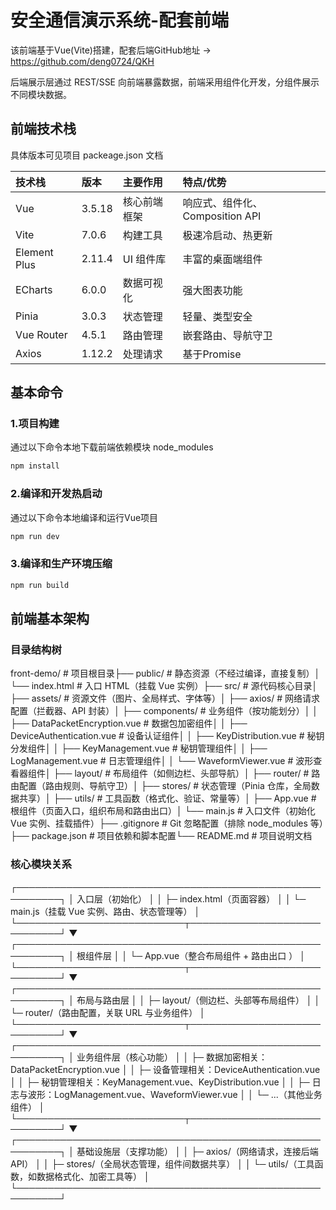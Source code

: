 # 安全通信演示系统-配套前端

该前端基于Vue(Vite)搭建，配套后端GitHub地址 -> https://github.com/deng0724/QKH

后端展示层通过 REST/SSE 向前端暴露数据，前端采用组件化开发，分组件展示不同模块数据。

## 前端技术栈

具体版本可见项目 packeage.json 文档

| 技术栈       | 版本   | 主要作用     | 特点/优势                       |
| :----------- | :----- | :----------- | :------------------------------ |
| Vue          | 3.5.18 | 核心前端框架 | 响应式、组件化、Composition API |
| Vite         | 7.0.6  | 构建工具     | 极速冷启动、热更新              |
| Element Plus | 2.11.4 | UI 组件库    | 丰富的桌面端组件                |
| ECharts      | 6.0.0  | 数据可视化   | 强大图表功能                    |
| Pinia        | 3.0.3  | 状态管理     | 轻量、类型安全                  |
| Vue Router   | 4.5.1  | 路由管理     | 嵌套路由、导航守卫              |
| Axios        | 1.12.2 | 处理请求     | 基于Promise                     |

## 基本命令

### 1.项目构建

通过以下命令本地下载前端依赖模块 node_modules

```sh
npm install
```

### 2.编译和开发热启动

通过以下命令本地编译和运行Vue项目

```sh
npm run dev
```

### 3.编译和生产环境压缩

```sh
npm run build
```

## 前端基本架构

### 目录结构树

front-demo/ # 项目根目录├── public/ # 静态资源（不经过编译，直接复制）│ └── index.html # 入口 HTML（挂载 Vue 实例）├── src/ # 源代码核心目录│ ├── assets/ # 资源文件（图片、全局样式、字体等）│ ├── axios/ # 网络请求配置（拦截器、API 封装）│ ├── components/ # 业务组件（按功能划分）│ │ ├── DataPacketEncryption.vue # 数据包加密组件│ │ ├── DeviceAuthentication.vue # 设备认证组件│ │ ├── KeyDistribution.vue # 秘钥分发组件│ │ ├── KeyManagement.vue # 秘钥管理组件│ │ ├── LogManagement.vue # 日志管理组件│ │ └── WaveformViewer.vue # 波形查看器组件│ ├── layout/ # 布局组件（如侧边栏、头部导航）│ ├── router/ # 路由配置（路由规则、导航守卫）│ ├── stores/ # 状态管理（Pinia 仓库，全局数据共享）│ ├── utils/ # 工具函数（格式化、验证、常量等）│ ├── App.vue # 根组件（页面入口，组织布局和路由出口）│ └── main.js # 入口文件（初始化 Vue 实例、挂载插件）├── .gitignore # Git 忽略配置（排除 node_modules 等）├── package.json # 项目依赖和脚本配置└── README.md # 项目说明文档


### 核心模块关系

┌─────────────────────────────────────────────────────────┐
│  入口层（初始化）                                                                                                                           │
│  ├─ index.html（页面容器）                                                                                                         │
│  └─ main.js（挂载 Vue 实例、路由、状态管理等）                                                                    │
└───────────────────────────┬─────────────────────────────┘
                                                                            ▼
┌─────────────────────────────────────────────────────────┐
│  根组件层                                                                                                                                           │
│  └─ App.vue（整合布局组件 + 路由出口 <router-view>）                                                    │
└───────────────────────────┬─────────────────────────────┘
                                                                            ▼
┌─────────────────────────────────────────────────────────┐
│  布局与路由层                                                                                                                                   │
│  ├─ layout/（侧边栏、头部等布局组件）                                                                                     │
│  └─ router/（路由配置，关联 URL 与业务组件）                                                                        │
└───────────────────────────┬─────────────────────────────┘
                                                                            ▼
┌─────────────────────────────────────────────────────────┐
│  业务组件层（核心功能）                                                                                                                │
│  ├─ 数据加密相关：DataPacketEncryption.vue                                                                          │
│  ├─ 设备管理相关：DeviceAuthentication.vue                                                                           │
│  ├─ 秘钥管理相关：KeyManagement.vue、KeyDistribution.vue                                            │
│  ├─ 日志与波形：LogManagement.vue、WaveformViewer.vue                                             │
│  └─ ...（其他业务组件）                                                                                                                  │
└───────────────────────────┬─────────────────────────────┘
                                                                            ▼
┌─────────────────────────────────────────────────────────┐
│  基础设施层（支撑功能）                                                                                                                │
│  ├─ axios/（网络请求，连接后端 API）                                                                                        │
│  ├─ stores/（全局状态管理，组件间数据共享）                                                                          │
│  └─ utils/（工具函数，如数据格式化、加密工具等）                                                                  │
└─────────────────────────────────────────────────────────┘





